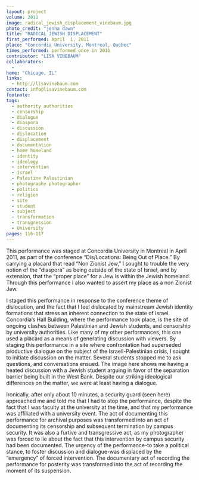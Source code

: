 ```yaml
---
layout: project
volume: 2011
image: radical_jewish_displacement_vinebaum.jpg
photo_credit: "jenna dawn"
title: "RADICAL JEWISH DISPLACEMENT"
first_performed: April  1, 2011
place: "Concordia University, Montreal, Quebec"
times_performed: performed once in 2011
contributor: "LISA VINEBAUM"
collaborators: 
  - 
home: "Chicago, IL"
links: 
  - http://lisavinebaum.com
contact: info@lisavinebaum.com
footnote: 
tags: 
  - authority authorities
  - censorship
  - dialogue
  - diaspora
  - discussion
  - dislocation
  - displacement
  - documentation
  - home homeland
  - identity
  - ideology
  - intervention
  - Israel
  - Palestine Palestinian
  - photography photographer
  - politics
  - religion
  - site
  - student
  - subject
  - transformation
  - transgression
  - University
pages: 116-117
---
```


This performance was staged at Concordia University in Montreal in April 2011, as part of the conference “Dis/Locations: Being Out of Place.” By carrying a placard that read “Non Zionist Jew,” I sought to trouble the very notion of the “diaspora” as being outside of the state of Israel, and by extension, that the “proper place” for a Jew is within the Jewish homeland. Through this performance I also wanted to assert my place as a non Zionist Jew. 

I staged this performance in response to the conference theme of dislocation, and the fact that I feel dislocated by mainstream Jewish identity formations that stress an inherent connection to the state of Israel. Concordia’s Hall Building, where the performance took place, is the site of ongoing clashes between Palestinian and Jewish students, and censorship by university authorities. Like many of my other performances, this one used a placard as a means of generating discussion with viewers. By staging this performance in a site where confrontation had superseded productive dialogue on the subject of the Israeli-Palestinian crisis, I sought to initiate discussion on the matter. Several students stopped me to ask questions, and conversations ensued. The image here shows me having a heated discussion with a Jewish student arguing in favor of the separation barrier being built in the West Bank. Despite our striking ideological differences on the matter, we were at least having a dialogue. 

Ironically, after only about 10 minutes, a security guard (seen here) approached me and told me that I had to stop the performance, despite the fact that I was faculty at the university at the time, and that my performance was affiliated with a university event. The act of documenting this performance for archival purposes was transformed into an act of documenting its censorship and subsequent termination by campus security. It was also a furtive and transgressive act, as my photographer was forced to lie about the fact that this intervention by campus security had been documented. The urgency of the performance-to take a political stance, to foster discussion and dialogue-was displaced by the “emergency” of forced intervention. The documentary act of recording the performance for posterity was transformed into the act of recording the moment of its suspension.
